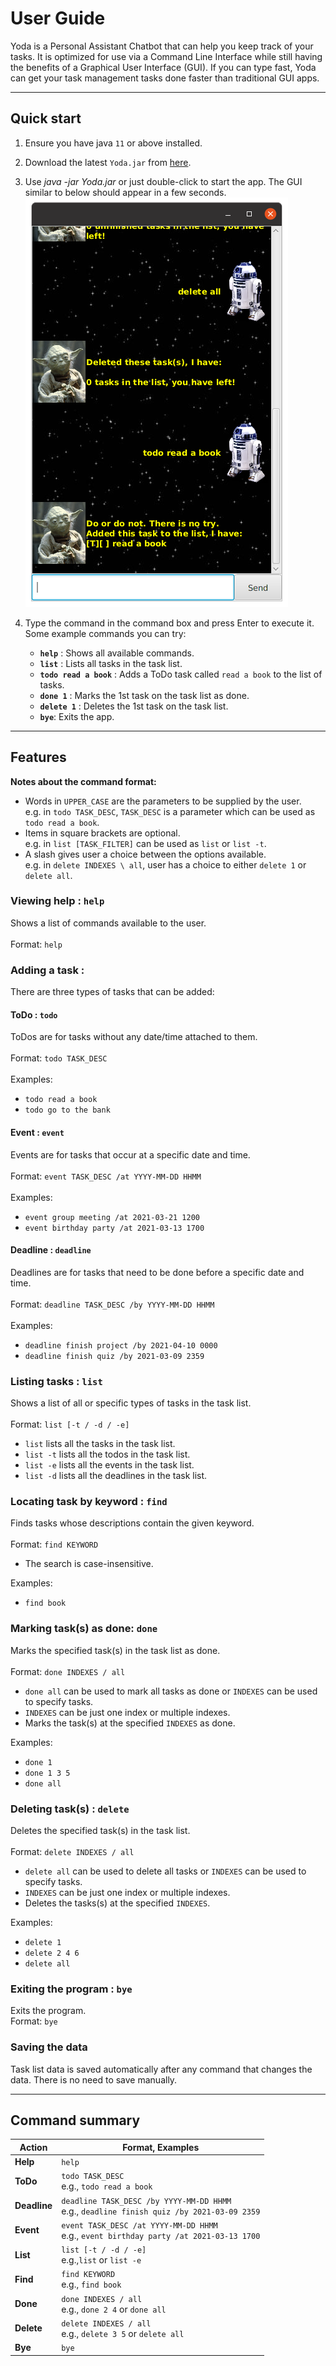 # User Guide
Yoda is a Personal Assistant Chatbot that can help you
keep track of your tasks. It is optimized for use via
a Command Line Interface while still having the benefits
of a Graphical User Interface (GUI). If you can type fast, 
Yoda can get your task management tasks done faster than 
traditional GUI apps.

--------------------------------------------------------------------------------------------------------------------

## Quick start
1. Ensure you have java `11` or above installed.
   
1. Download the latest `Yoda.jar` from [here](https://github.com/vivegank/ip/releases).

1. Use _java -jar Yoda.jar_ or just double-click to start the app. The GUI
similar to below should appear in a few seconds.<br>
   ![UI](Ui.png)
   
1. Type the command in the command box and press Enter to execute it.<br>
Some example commands you can try:
   * **`help`** : Shows all available commands.
   * **`list`** : Lists all tasks in the task list.
   * **`todo read a book`** : Adds a ToDo task called `read a book` to the list of tasks.
   * **`done 1`** : Marks the 1st task on the task list as done.
   * **`delete 1`** : Deletes the 1st task on the task list.
   * **`bye`**: Exits the app.
   
--------------------------------------------------------------------------------------------------------------------

## Features 
**Notes about the command format:**<br>
* Words in `UPPER_CASE` are the parameters to be supplied by the user.<br>
  e.g. in `todo TASK_DESC`, `TASK_DESC` is a parameter which can be used as `todo read a book`.
* Items in square brackets are optional.<br>
  e.g. in `list [TASK_FILTER]` can be used as `list` or `list -t`.
* A slash gives user a choice between the options available.<br>
  e.g. in `delete INDEXES \ all`, user has a choice to either `delete 1` or `delete all`.

### Viewing help : `help`  
Shows a list of commands available to the user.<br><br>
Format: `help`

### Adding a task :
There are three types of tasks that can be added:
#### ToDo : `todo`
ToDos are for tasks without any date/time attached to them.<br><br>
Format: `todo TASK_DESC`<br><br>
Examples:
* `todo read a book`
* `todo go to the bank`

#### Event : `event`
Events are for tasks that occur at a specific date and time.<br><br>
Format: `event TASK_DESC /at YYYY-MM-DD HHMM`<br><br>
Examples:
* `event group meeting /at 2021-03-21 1200`
* `event birthday party /at 2021-03-13 1700`

#### Deadline : `deadline`
Deadlines are for tasks that need to be done before a specific date and time.<br><br>
Format: `deadline TASK_DESC /by YYYY-MM-DD HHMM`<br><br>
Examples:
* `deadline finish project /by 2021-04-10 0000`
* `deadline finish quiz /by 2021-03-09 2359`

### Listing tasks : `list`
Shows a list of all or specific types of tasks in the task list.<br><br>
Format: `list [-t / -d / -e]`<br>
* `list` lists all the tasks in the task list.
* `list -t` lists all the todos in the task list.
* `list -e` lists all the events in the task list.
* `list -d` lists all the deadlines in the task list.

### Locating task by keyword : `find`
Finds tasks whose descriptions contain the given keyword.<br><br>
Format: `find KEYWORD`
* The search is case-insensitive.

Examples:
* `find book`

### Marking task(s) as done: `done`
Marks the specified task(s) in the task list as done.<br><br>
Format: `done INDEXES / all`
* `done all` can be used to mark all tasks as done or `INDEXES` can be used to specify tasks.
* `INDEXES` can be just one index or multiple indexes.
* Marks the task(s) at the specified `INDEXES` as done.

Examples:
* `done 1`
* `done 1 3 5`
* `done all`

### Deleting task(s) : `delete`
Deletes the specified task(s) in the task list.<br><br>
Format: `delete INDEXES / all`
* `delete all` can be used to delete all tasks or `INDEXES` can be used to specify tasks.
* `INDEXES` can be just one index or multiple indexes.
* Deletes the tasks(s) at the specified `INDEXES`.

Examples:
* `delete 1`
* `delete 2 4 6`
* `delete all`

### Exiting the program : `bye`
Exits the program.<br>
Format: `bye`

### Saving the data
Task list data is saved automatically after any command that changes the data. There is no need to save manually.

--------------------------------------------------------------------------------------------------------------------

## Command summary

Action | Format, Examples
--------|------------------
**Help** | `help`
**ToDo** | `todo TASK_DESC` <br> e.g., `todo read a book`
**Deadline** | `deadline TASK_DESC /by YYYY-MM-DD HHMM`<br> e.g., `deadline finish quiz /by 2021-03-09 2359`
**Event** | `event TASK_DESC /at YYYY-MM-DD HHMM`<br> e.g., `event birthday party /at 2021-03-13 1700`
**List** | `list [-t / -d / -e]`<br> e.g.,`list` or `list -e`
**Find** | `find KEYWORD`<br> e.g., `find book`
**Done** | `done INDEXES / all`<br> e.g., `done 2 4` or `done all`
**Delete** | `delete INDEXES / all`<br> e.g., `delete 3 5` or `delete all`
**Bye** | `bye`
